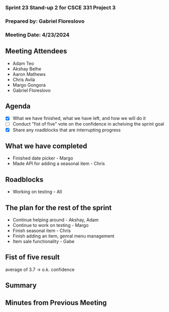 ### Sprint 23 Stand-up 2 for CSCE 331 Project 3
### Prepared by: Gabriel Floreslovo
### Meeting Date: 4/23/2024

## Meeting Attendees
- Adam Teo
- Akshay Belhe
- Aaron Mathews
- Chris Avila
- Margo Gongora
- Gabriel Floreslovo

## Agenda
- [x] What we have finished, what we have left, and how we will do it
- [ ] Conduct "fist of five" vote on the confidence in acheiving the sprint goal
- [x] Share any roadblocks that are interrupting progress 

## What we have completed
- Finished date picker - Margo
- Made API for adding a seasonal item - Chris

## Roadblocks
- Working on testing - All

## The plan for the rest of the sprint
- Continue helping around - Akshay, Adam
- Continue to work on testing - Margo
- Finish seasonal item - Chris
- Finish adding an item, genral menu management
- Item sale functionality - Gabe

## Fist of five result 
average of 3.7 -> o.k. confidence 

## Summary

## Minutes from Previous Meeting